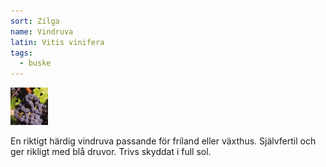 ```yaml
---
sort: Zilga
name: Vindruva
latin: Vitis vinifera
tags:
  - buske
---
```


<img src="/img/vitis-vinifera-zilga.jpg" width="60" data-srcset="1x, 1.5x, 2x" alt="Vitis vinifera" data-attribution="https://commons.wikimedia.org/wiki/File:Cabernet_Sauvignon_Gaillac.jpg">

En riktigt härdig vindruva passande för friland eller växthus. Självfertil och ger rikligt med blå druvor. Trivs skyddat i full sol.
